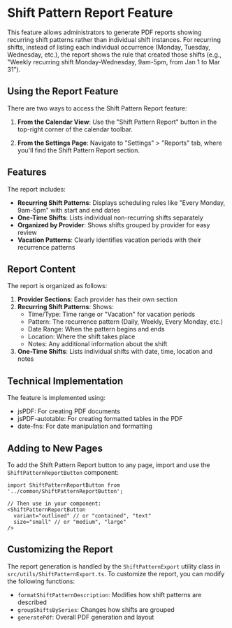# Shift Pattern Report Feature

This feature allows administrators to generate PDF reports showing recurring shift patterns rather than individual shift instances. For recurring shifts, instead of listing each individual occurrence (Monday, Tuesday, Wednesday, etc.), the report shows the rule that created those shifts (e.g., "Weekly recurring shift Monday-Wednesday, 9am-5pm, from Jan 1 to Mar 31").

## Using the Report Feature

There are two ways to access the Shift Pattern Report feature:

1. **From the Calendar View**: Use the "Shift Pattern Report" button in the top-right corner of the calendar toolbar.

2. **From the Settings Page**: Navigate to "Settings" > "Reports" tab, where you'll find the Shift Pattern Report section.

## Features

The report includes:

- **Recurring Shift Patterns**: Displays scheduling rules like "Every Monday, 9am-5pm" with start and end dates 
- **One-Time Shifts**: Lists individual non-recurring shifts separately
- **Organized by Provider**: Shows shifts grouped by provider for easy review
- **Vacation Patterns**: Clearly identifies vacation periods with their recurrence patterns

## Report Content

The report is organized as follows:

1. **Provider Sections**: Each provider has their own section
2. **Recurring Shift Patterns**: Shows:
   - Time/Type: Time range or "Vacation" for vacation periods
   - Pattern: The recurrence pattern (Daily, Weekly, Every Monday, etc.)
   - Date Range: When the pattern begins and ends
   - Location: Where the shift takes place
   - Notes: Any additional information about the shift
3. **One-Time Shifts**: Lists individual shifts with date, time, location and notes

## Technical Implementation

The feature is implemented using:

- jsPDF: For creating PDF documents
- jsPDF-autotable: For creating formatted tables in the PDF
- date-fns: For date manipulation and formatting

## Adding to New Pages

To add the Shift Pattern Report button to any page, import and use the `ShiftPatternReportButton` component:

```tsx
import ShiftPatternReportButton from '../common/ShiftPatternReportButton';

// Then use in your component:
<ShiftPatternReportButton 
  variant="outlined" // or "contained", "text" 
  size="small" // or "medium", "large"
/>
```

## Customizing the Report

The report generation is handled by the `ShiftPatternExport` utility class in `src/utils/ShiftPatternExport.ts`. To customize the report, you can modify the following functions:

- `formatShiftPatternDescription`: Modifies how shift patterns are described
- `groupShiftsBySeries`: Changes how shifts are grouped
- `generatePdf`: Overall PDF generation and layout 